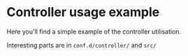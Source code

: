 # Controller usage example

Here you'll find a simple example of the controller utilisation.

Interesting parts are in ```conf.d/controller/``` and ```src/```